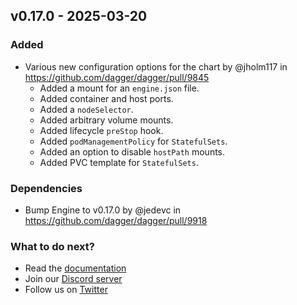 ## v0.17.0 - 2025-03-20

### Added
- Various new configuration options for the chart by @jholm117 in https://github.com/dagger/dagger/pull/9845
  - Added a mount for an `engine.json` file.
  - Added container and host ports.
  - Added a `nodeSelector`.
  - Added arbitrary volume mounts.
  - Added lifecycle `preStop` hook.
  - Added `podManagementPolicy` for `StatefulSets`.
  - Added an option to disable `hostPath` mounts.
  - Added PVC template for `StatefulSets`.

### Dependencies
- Bump Engine to v0.17.0 by @jedevc in https://github.com/dagger/dagger/pull/9918

### What to do next?
- Read the [documentation](https://docs.dagger.io)
- Join our [Discord server](https://discord.gg/dagger-io)
- Follow us on [Twitter](https://twitter.com/dagger_io)
